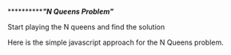 ***********************"N Queens Problem"*************

Start playing the N queens and find the solution

Here is the simple javascript approach for the N Queens problem.


